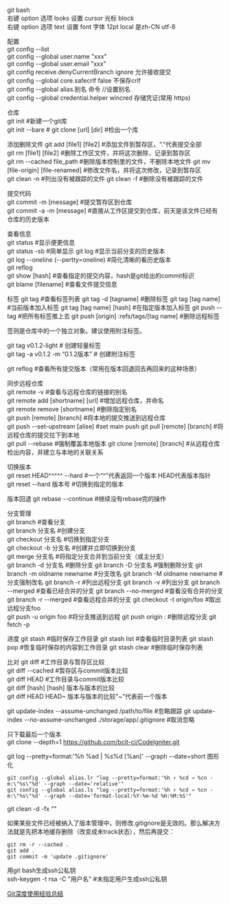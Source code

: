 git bash  
右键 option 选项 looks 设置 cursor 光标 block  
右键 option 选项 text 设置 font 字体 12pt local 是zh-CN utf-8  

配置  
git config --list  
git config --global user.name "xxx"  
git config --global user.email "xxx"  
git config receive.denyCurrentBranch ignore 允许接收提交  
git config --global core.safecrlf false 不保存crlf  
git config --global alias.别名 命令 //设置别名  
git config --global credential.helper wincred 存储凭证(常用 https)  


仓库  
git init                                                #新建一个git库  
git init --bare                                         #
git clone [url] [dir]                                    #检出一个库  

添加删除文件
git add [file1]  [file2]                            #添加文件到暂存区，“.”代表提交全部  
git rm [file1]   [file2]                            #删除工作区文件，并将这次删除，记录到暂存区  
git rm --cached file_path                             #删除版本控制里的文件，不删除本地文件
git mv [file-origin]   [file-renamed]      #修改文件名，并将这次修改，记录到暂存区  
git clean -n                                #列出没有被跟踪的文件
git clean -f                                 #删除没有被跟踪的文件

提交代码  
git commit -m [message]                     #提交暂存区到仓库  
git commit -a -m [message]                #直接从工作区提交到仓库，前天是该文件已经有仓库的历史版本  

查看信息  
git status                                             #显示便更信息  
git status -sb                                      #简单显示
git log                                                  #显示当前分支的历史版本  
git log --oneline (--pertty=oneline)      #简化清晰的看历史版本  
git reflog  
git show [hash]                                     #查看指定的提交内容，hash是git给出的commit标识  
git blame [filename]                                  #查看文件提交信息

标签
git tag                         #查看标签列表
git tag -d \[tagname]           #删除标签
git tag \[tag name]             #当前版本加入标签
git tag \[tag name] \[hash]     #在指定版本加入标签
git push  --tag                 #把所有标签推上去
git push \[origin] :refs/tags/\[tag name] #删除远程标签

签则是仓库中的一个独立对象。建议使用附注标签。  

git tag v0.1.2-light              # 创建轻量标签  
git tag -a v0.1.2 -m “0.1.2版本” # 创建附注标签  

git reflog #查看所有提交版本（常用在版本回退回去再回来的这种场景）


同步远程仓库  
git remote -v                                        #查看与远程仓库的链接的别名  
git remote add [shortname] [url]           #增加远程仓库，并命名  
git remote remove [shortname]            #删除指定别名  
git push [remote] [branch]                    #将本地的提交推送到远程仓库  
git push --set-upstream [alise]         #set main push
git pull [remote] [branch]                      #将远程仓库的提交拉下到本地  
git pull --rebase                       #强制覆盖本地版本
git clone [remote] [branch]                   #从远程仓库检出内容，并建立与本地的关联关系  

切换版本  
git reset HEAD^^^^^  --hard               #一个“^”代表返回一个版本 HEAD代表版本指针  
git reset --hard  版本号                         #切换到指定的版本  

版本回退
git rebase --continue                   #继续没有rebase完的操作

分支管理  
git branch                                            #查看分支  
git branch 分支名                                 #创建分支  
git checkout 分支名                             #切换到指定分支  
git checkout -b 分支名                         #创建并立即切换到分支  
git merge 分支名                                  #将指定分支合并到当前分支（或主分支）  
git branch -d 分支名                             #删除分支 
git branch -D 分支名                             #强制删除分支 
git branch -m  oldname newname                   #分支改名
git branch -M  oldname newname                   #分支强制改名
git branch -r                                   #列出远程分支
git branch -v                                   #列出分支
git branch --merged                             #查看已经合并的分支
git branch --no-merged                          #查看没有合并的分支
git branch -r --merged                          #查看远程合并的分支
git checkout -t origin/foo                      #取出远程分支foo  
git push -u origin foo                          #将分支推送到远程
git push origin :<remote branch>                #删除远程分支
git fetch -p

进度
git stash                                   #临时保存工作目录
git stash list                              #查看临时目录列表
git stash pop                               #恢复临时保存的内容到工作目录
git stash clear                             #删除临时保存列表

比对
git diff            #工作目录与暂存区比较  
git diff --cached    #暂存区与commit版本比较  
git diff HEAD     #工作目录与commit版本比较  
git diff \[hash] \[hash] 版本与版本的比较  
git diff HEAD HEAD~   版本与版本的比较"~"代表前一个版本  

git update-index --assume-unchanged /path/to/file       #忽略跟踪
git update-index --no-assume-unchanged ./storage/app/.gitignore #取消忽略

只下载最后一个版本  
git clone --depth=1 https://github.com/bcit-ci/CodeIgniter.git

git log --pretty=format:'%h %ad | %s%d [%an]' --graph --date=short 图形化 
 
    git config --global alias.lr "log --pretty=format:'%h ↑ %cd → %cn -m:\"%s\"%d' --graph --date='relative'"  
    git config --global alias.ls "log --pretty=format:'%h ↑ %cd → %cn -m:\"%s\"%d' --graph --date='format-local:%Y-%m-%d %H:%M:%S'"   

git clean -d -fx ""  

如果某些文件已经被纳入了版本管理中，则修改.gitignore是无效的。那么解决方法就是先把本地缓存删除（改变成未track状态），然后再提交： 
    
    git rm -r --cached .
    git add .
    git commit -m 'update .gitignore'

用git bash生成ssh公私钥  
ssh-keygen -t rsa -C "用户名"               #未指定用户生成ssh公私钥  

[Git深度使用经验总结](http://blog.csdn.net/kangear/article/details/13169395)







